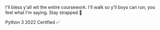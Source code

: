 I'll bless y'all wit the entire coursework. I'll walk so y'll boys can run, you feel what I'm saying. Stay strapped 💯

Python 3
2022 Certified ✅
